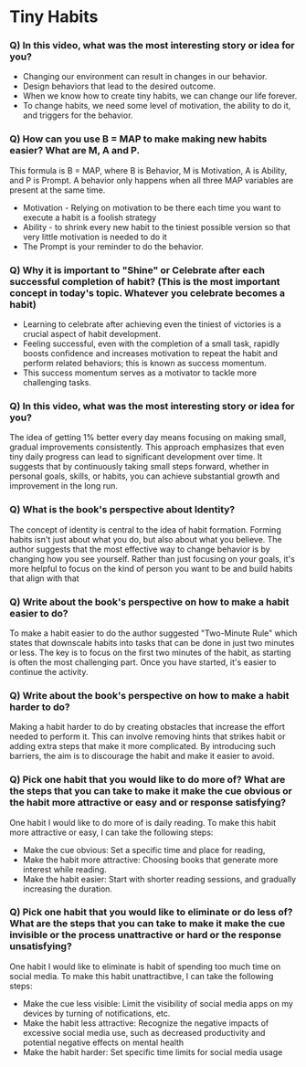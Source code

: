 # Tiny Habits

### Q) In this video, what was the most interesting story or idea for you?
- Changing our environment can result in changes in our behavior.
- Design behaviors that lead to the desired outcome.
- When we know how to create tiny habits, we can change our life forever.
- To change habits, we need some level of motivation, the ability to do it, and triggers for the behavior.

### Q) How can you use B = MAP to make making new habits easier? What are M, A and P.
This formula is B = MAP, where B is Behavior, M is Motivation, A is Ability, and P is Prompt. A behavior only happens when all three MAP variables are present at the same time.
- Motivation - Relying on motivation to be there each time you want to execute a habit is a foolish strategy
- Ability -  to shrink every new habit to the tiniest possible version so that very little motivation is needed to do it  
- The Prompt is your reminder to do the behavior.  

### Q) Why it is important to "Shine" or Celebrate after each successful completion of habit? (This is the most important concept in today's topic. Whatever you celebrate becomes a habit)
- Learning to celebrate after achieving even the tiniest of victories is a crucial aspect of habit development.
- Feeling successful, even with the completion of a small task, rapidly boosts confidence and increases motivation to repeat the habit and perform related behaviors; this is known as success momentum.
- This success momentum serves as a motivator to tackle more challenging tasks.

### Q) In this video, what was the most interesting story or idea for you?
The idea of getting 1% better every day means focusing on making small, gradual improvements consistently. This approach emphasizes that even tiny daily progress can lead to significant development over time. It suggests that by continuously taking small steps forward, whether in personal goals, skills, or habits, you can achieve substantial growth and improvement in the long run.

### Q)  What is the book's perspective about Identity?
The concept of identity is central to the idea of habit formation. Forming habits isn't just about what you do, but also about what you believe. The author suggests that the most effective way to change behavior is by changing how you see yourself. Rather than just focusing on your goals, it's more helpful to focus on the kind of person you want to be and build habits that align with that

### Q) Write about the book's perspective on how to make a habit easier to do?
To make a habit easier to do the author suggested "Two-Minute Rule" which states that downscale habits into tasks that can be done in just two minutes or less. The key is to focus on the first two minutes of the habit, as starting is often the most challenging part. Once you have started, it's easier to continue the activity. 

### Q) Write about the book's perspective on how to make a habit harder to do?
Making a habit harder to do by creating obstacles that increase the effort needed to perform it. This can involve removing hints that strikes habit or adding extra steps that make it more complicated. By introducing such barriers, the aim is to discourage the habit and make it easier to avoid.  

### Q) Pick one habit that you would like to do more of? What are the steps that you can take to make it make the cue obvious or the habit more attractive or easy and or response satisfying?
One habit I would like to do more of is daily reading. To make this habit more attractive or easy, I can take the following steps:
- Make the cue obvious: Set a specific time and place for reading, 
- Make the habit more attractive: Choosing books that generate more interest while reading.
- Make the habit easier: Start with shorter reading sessions, and gradually increasing the duration.

### Q) Pick one habit that you would like to eliminate or do less of? What are the steps that you can take to make it make the cue invisible or the process unattractive or hard or the response unsatisfying?
One habit I would like to eliminate is habit of spending too much time on social media. To make this habit unattractibve, I can take the following steps:
- Make the cue less visible: Limit the visibility of social media apps on my devices by turning of notifications, etc.
- Make the habit less attractive: Recognize the negative impacts of excessive social media use, such as decreased productivity and potential negative effects on mental health 
- Make the habit harder: Set specific time limits for social media usage 
